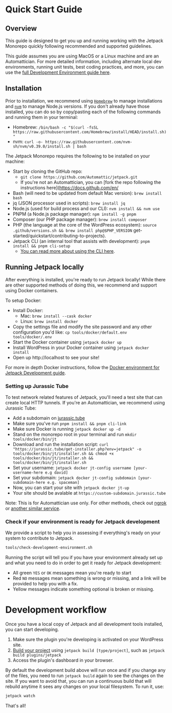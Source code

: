 # Quick Start Guide

## Overview

This guide is designed to get you up and running working with the Jetpack Monorepo quickly following recommended and supported guidelines.

This guide assumes you are using MacOS or a Linux machine and are an Automattician. For more detailed information, including alternate local dev environments, running unit tests, best coding practices, and more, you can use the [full Development Environment guide here](development-environment.md#clone-the-repository). 

## Installation

Prior to installation, we recommend using [`Homebrew`](https://brew.sh/) to manage installations and [`nvm`](https://github.com/nvm-sh/nvm/) to manage Node.js versions. If you don't already have those installed, you can do so by copy/pasting each of the following commands and running them in your terminal:

- Homebrew: `/bin/bash -c "$(curl -fsSL https://raw.githubusercontent.com/Homebrew/install/HEAD/install.sh)"`
- nvm: `curl -o- https://raw.githubusercontent.com/nvm-sh/nvm/v0.39.0/install.sh | bash`

The Jetpack Monorepo requires the following to be installed on your machine:

- Start by cloning the GitHub repo:
	- `git clone https://github.com/Automattic/jetpack.git`
	- If you're not an Automattician, you can [fork the repo following the instructions here](https://docs.github.com/en/
- Bash (will need to be updated from default Mac version): `brew install bash`
- jq (JSON processor used in scripts): `brew install jq` 
- Node.js (used for build process and our CLI): `nvm install && nvm use`
- PNPM (a Node.js package manager): `npm install -g pnpm`
- Composer (our PHP package manager): `brew install composer`
- PHP (the language at the core of the WordPress ecosystem): `source .github/versions.sh && brew install php@$PHP_VERSION`
get-started/quickstart/contributing-to-projects).
- Jetpack CLI (an internal tool that assists with development): `pnpm install && pnpm cli-setup`
	- [You can read more about using the CLI here](https://github.com/Automattic/jetpack/blob/master/tools/cli/README.md).

## Running Jetpack locally

After everything is installed, you're ready to run Jetpack locally! While there are other supported methods of doing this, we recommend and support using Docker containers. 

To setup Docker:
- Install Docker:
	- Mac: `brew install --cask docker`
	- Linux: `brew install docker` 
- Copy the settings file and modify the site password and any other configuration you'd like: `cp tools/docker/default.env tools/docker/.env`
- Start the Docker container using `jetpack docker up`
- Install WordPress in your Docker container using `jetpack docker install` 
- Open up http://localhost to see your site!

For more in depth Docker instructions, follow the [Docker environment for Jetpack Development guide](../tools/docker/README.md).

### Setting up Jurassic Tube

To test network related features of Jetpack, you'll need a test site that can create local HTTP tunnels. If you're an Automattician, we recommend using Jurassic Tube:

- Add a subdomain on [jurassic.tube](https://jurassic.tube/)
- Make sure you've run `pnpm install && pnpm cli-link`
- Make sure Docker is running `jetpack docker up -d`
- Stand on the monorepo root in your terminal and run `mkdir tools/docker/bin/jt`
- Download and run the installation script: `curl "https://jurassic.tube/get-installer.php?env=jetpack" -o tools/docker/bin/jt/installer.sh && chmod +x tools/docker/bin/jt/installer.sh && tools/docker/bin/jt/installer.sh`
- Set your username: `jetpack docker jt-config username [your-username-here e.g david]`
- Set your subdomain: `jetpack docker jt-config subdomain [your-subdomain-here e.g. spaceman]` 
- Now, you can start your site with `jetpack docker jt-up`
- Your site should be avalable at `https://custom-subdomain.jurassic.tube`

Note: This is for Automattician use only. For other methods, check out [ngrok](https://github.com/Automattic/jetpack/blob/master/tools/docker/README.md#using-ngrok-with-jetpack) or [another similar service](https://alternativeto.net/software/ngrok/).

### Check if your environment is ready for Jetpack development

We provide a script to help you in assessing if everything's ready on your system to contribute to Jetpack.

```sh
tools/check-development-environment.sh
```

Running the script will tell you if you have your environment already set up and what you need to do in order to get it ready for Jetpack development:

- All green `YES` or `OK` messages mean you're ready to start
- Red `NO` messages mean something is wrong or missing, and a link will be provided to help you with a fix.
- Yellow messages indicate something optional is broken or missing.

# Development workflow

Once you have a local copy of Jetpack and all development tools installed, you can start developing.

1. Make sure the plugin you're developing is activated on your WordPress site.
2. [Build your project](#building-your-project) using `jetpack build [type/project]`, such as `jetpack build plugins/jetpack`
3. Access the plugin's dashboard in your browser.

By default the development build above will run once and if you change any of the files, you need to run `jetpack build` again to see the changes on the site. If you want to avoid that, you can run a continuous build that will rebuild anytime it sees any changes on your local filesystem. To run it, use:

```sh
jetpack watch
```

That's all! 

